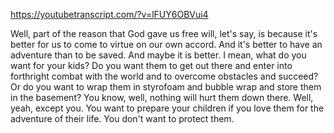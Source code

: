 https://youtubetranscript.com/?v=lFUY6OBVui4

 Well, part of the reason that God gave us free will, let's say, is because it's better for us to come to virtue on our own accord. And it's better to have an adventure than to be saved. And maybe it is better. I mean, what do you want for your kids? Do you want them to get out there and enter into forthright combat with the world and to overcome obstacles and succeed? Or do you want to wrap them in styrofoam and bubble wrap and store them in the basement? You know, well, nothing will hurt them down there. Well, yeah, except you. You want to prepare your children if you love them for the adventure of their life. You don't want to protect them.